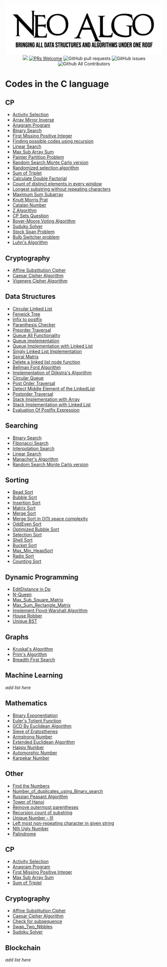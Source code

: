 <p align="center">
    <img src="../img/neo_algo.png"><br>
    <img src="https://img.shields.io/github/license/tesseractcoding/neoalgo?style=flat">
    <a href="http://makeapullrequest.com" target="_blank"><img src="https://img.shields.io/badge/PRs-welcome-brightgreen.svg?style=flat" alt="PRs Welcome"></a>
    <img alt="GitHub pull requests" src="https://img.shields.io/github/issues-pr/tesseractcoding/neoalgo">
    <img alt="GitHub issues" src="https://img.shields.io/github/issues/tesseractcoding/neoalgo">
    <img alt="Github All Contributors" src="https://img.shields.io/github/all-contributors/tesseractcoding/neoalgo">
</p>

# Codes in the C language

## CP

- [Activity Selection](cp/Activity_selection.c)
- [Array Mirror Inverse](cp/Array_Mirror_Inverse.c)
- [Anagram Program](cp/anagram_program.c)
- [Binary Search](search/BinarySearch.c)
- [First Missing Positive Integer](cp/first_missing_positive_integer.c)
- [Finding possible codes using recursion ](cp/possible_code_recursion.c)
- [Linear Search](search/linear_search.c)
- [Max Sub Array Sum](cp/maxSubArraySum.c)
- [Painter Partition Problem](cp/painter_partition.c)
- [Random Search Monte Carlo version](search/random_search.c)
- [Randomized selection algorithm](search/randomized_selection_algorithm.c)
- [Sum of Triplet](cp/sum_of_triplet.c)
- [Calculate Double Factorial](cp/doublefactorial.c)
- [Count of distinct elements in every window](cp/Count_Distinct_Elements_in_Every_Window.c)
- [Longest substring without repeating characters](cp/Longest_substring_without_repeating_chars.cpp)
- [Maximum Sum Subarray](cp/max_sum_subarray.c)
- [Knutt Morris Prat](cp/Knutt_Morris_Prat.c)
- [Catalan Number](cp/catalan_number.c)
- [Z Algorithm](cp/zalgorithm.c)
- [CP Sets Question](cp/cp_sets_question.c)
- [Boyer-Moore Voting Algorithm](cp/BoyerMooreVote.c)
- [Suduko Solver](cp/SudukoSolver.c)
- [Stock Span Problem](cp/Stock_Span.c)
- [Bulb Switcher problem](cp/bulbSwitch.c)
- [Luhn's Algorithm](cp/LuhnsAlgo.c)

## Cryptography

- [Affine Substitution Cipher](cryptography/Affine_Substitution_Cipher.c)
- [Caesar Cipher Algorithm](cryptography/caesar_cipher.c)
- [Vigenere Cipher Algorithm](cryptography/Vigenere_Cipher.c)

## Data Structures

- [Circular Linked List](ds/CircularLinkedList.c)
- [Fenwick Tree](ds/FenwickTree.c)
- [Infix to postfix](ds/infix_to_postfix.c)
- [Paranthesis Checker](ds/paranchecker.c)
- [Preorder Traversal](ds/Preordertraversal.c)
- [Queue All Functionality](ds/queue_all_functionality.c)
- [Queue implementation](ds/Queueimplementation.c)
- [Queue Implementation with Linked List](ds/QueueImplementationWithList.c)
- [Singly Linked List Implementation](ds/singly_linked_list.c)
- [Spiral Matrix](ds/Spiral_Matrix.c)
- [Delete a linked list node function](ds/List_deletenode_func.c)
- [Bellman Ford Algorithm](ds/bellman_ford.c)
- [Implementation of Dijkstra's Algorithm](ds/Dijsktra.c)
- [Circular Queue](ds/circularqueue.c)
- [Post Order Traversal](ds/Postorder.c)
- [Detect Middle Element of the LinkedList](ds/middle_element_of_linkedlist.c)
- [Postorder Traversal](ds/Postorder.c)
- [Stack Implementation with Array](ds/StackImplementationWithArray.c)
- [Stack Implementation with Linked List](ds/StackImplementationWithLinkedList.c)
- [Evaluation Of Postfix Expression](ds/EvaluationOfPostfixExpression.c)

## Searching

- [Binary Search](search/BinarySearch.c)
- [Fibonacci Search](search/Fibonacci_Search.c)
- [Interpolation Search](search/Interpolation.c)
- [Linear Search](search/linear_search.c)
- [Manacher's Algorithm](search/Manacher's_Algorithm.c)
- [Random Search Monte Carlo version](search/random_search.c)

## Sorting

- [Bead Sort](sort/beadSort.c)
- [Bubble Sort](sort/bubble_sort.c)
- [Insertion Sort](sort/InsertionSort.c)
- [Matrix Sort](sort/MatrixSorting.c)
- [Merge Sort](sort/MergeSort.c)
- [Merge Sort in O(1) space complexity](<sort/mergesort_in_O(1)_space_complexity.c>)
- [OddEven Sort](sort/oddevensort.c)
- [Optimized Bubble Sort](sort/OPtimizBubble_Sort.c)
- [Selection Sort](sort/selection_sort.c)
- [Shell Sort](sort/ShellSort.c)
- [Bucket Sort](sort/bucketSort.c)
- [Max_Min_HeapSort](sort/MAX_MIN_HeapSort.c)
- [Radix Sort](sort/radix_sort.c)
- [Counting Sort](sort/countingSort.c)

## Dynamic Programming

- [EditDistance in Dp](dp/EditDistanceDP.c)
- [N-Queen](https://github.com/subhayu99/NeoAlgo/blob/master/C/dp/N-Queen.c)
- [Max_Sub_Square_Matrix](dp/Max_Sub_SquareMatrixwithAll_1s.c)
- [Max_Sum_Rectangle_Matrix](dp/Max_Sum_Rectangle.c)
- [Implement Floyd-Warshall Algorithm](dp/floyd_warshal.c)
- [House Robber](dp/houseRobber.c)
- [Unique BST](dp/Unique_BST.c)

## Graphs

- [Kruskal's Algorithm](graphs/Kruskal_Algorithm.c)
- [Prim's Algorithm](graphs/Prim_Algorithm.c)
- [Breadth First Search](graphs/BFS.c)

## Machine Learning

_add list here_

## Mathematics

- [Binary Exponentiation](math/Binary_Exponentiation.c)
- [Euler's Totient Function](math/Euler's_Totient_function.c)
- [GCD By Euclidean Algorithm](math/GCD_In_C.c)
- [Sieve of Eratosthenes](math/Sieve_of_Eratosthenes.c)
- [Armstrong Number](math/armstrong_number.c)
- [Extended Euclidean Algorithm](math/Extended_Euclidean_Algorithm.c)
- [Happy Number](math/happy_number.c)
- [Automorphic Number](math/automorphic_no.c)
- [Karpekar Number](math/Kaprekar_no.c)

## Other

- [Find the Numbers](other/Find_the_numbers.c)
- [Number_of_duplicates_using_Binary_search](other/Number_of_duplicates_using_Binary_search.c)
- [Russian Peasant Algorithm](other/Russian_Peasant_Algorithm.c)
- [Tower of Hanoi](other/Tower_Of_Hanoi.c)
- [Remove outermost parentheses](other/remove_outermost_parentheses.c)
- [Recursion count of substring](other/recursion_string.c)
- [Unique Number - III](other/UniqueNumberIII.c)
- [Left most non-repeating character in given string](other/leftmost_nonrepeating_char.c)
- [Nth Ugly Number](other/ugly_number.c)
- [Palindrome](other/Palindrome.c)

## CP

- [Activity Selection](cp/Activity_selection.c)
- [Anagram Program](cp/anagram_program.c)
- [First Missing Positive Integer](cp/first_missing_positive_integer.c)
- [Max Sub Array Sum](cp/maxSubArraySum.c)
- [Sum of Triplet](cp/sum_of_triplet.c)

## Cryptography

- [Affine Substitution Cipher](cryptography/Affine_Substitution_Cipher.c)
- [Caesar Cipher Algorithm](cryptography/caesar_cipher.c)
- [Check for subsequence](other/check_for_subsequence.c)
- [Swap_Two_Nibbles](other/Swap_two_nibbles.c)
- [Sudoku Solver](other/SudokuSolver.c)

## Blockchain

_add list here_
